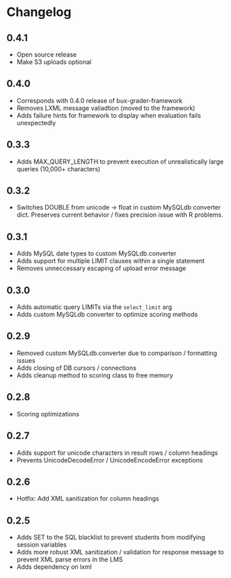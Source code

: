 # Changelog

## 0.4.1

* Open source release
* Make S3 uploads optional

## 0.4.0

* Corresponds with 0.4.0 release of bux-grader-framework
* Removes LXML message valiadtion (moved to the framework)
* Adds failure hints for framework to display when evaluation fails unexpectedly

## 0.3.3

* Adds MAX_QUERY_LENGTH to prevent execution of unrealistically large queries (10,000+ characters)

## 0.3.2

* Switches DOUBLE from unicode -> float in custom MySQLdb converter dict. Preserves current behavior / fixes precision issue with R problems.

## 0.3.1

* Adds MySQL date types to custom MySQLdb.converter
* Adds support for multiple LIMIT clauses within a single statement
* Removes unneccessary escaping of upload error message

## 0.3.0

* Adds automatic query LIMITs via the `select_limit` arg
* Adds custom MySQLdb converter to optimize scoring methods

## 0.2.9

* Removed custom MySQLdb.converter due to comparison / formatting issues
* Adds closing of DB cursors / connections
* Adds cleanup method to scoring class to free memory

## 0.2.8

* Scoring optimizations

## 0.2.7

* Adds support for unicode characters in result rows / column headings
* Prevents UnicodeDecodeError / UnicodeEncodeError exceptions

## 0.2.6

* Hotfix: Add XML sanitization for column headings

## 0.2.5

* Adds SET to the SQL blacklist to prevent students from modifying session variables
* Adds more robust XML sanitization / validation for response message to prevent XML parse errors in the LMS
* Adds dependency on lxml
